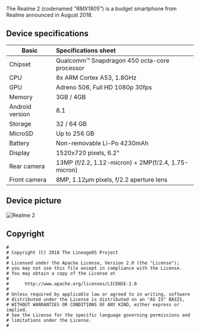 The Realme 2 (codenamed _"RMX1805"_) is a budget smartphone from Realme announced in August 2018.

## Device specifications

| Basic                   | Specifications sheet                                        |
| ----------------------- | :---------------------------------------------------------- |
| Chipset                 | Qualcomm™ Snapdragon 450 octa-core processor                 |
| CPU                     | 8x ARM Cortex A53, 1.8GHz                                   |
| GPU                     | Adreno 506, Full HD 1080p 30fps                             |
| Memory                  | 3GB / 4GB                                                   |
| Android version         | 8.1                                                         |
| Storage                 | 32 / 64 GB                                                  |
| MicroSD                 | Up to 256 GB                                                |
| Battery                 | Non-removable Li-Po 4230mAh                                 |
| Display                 | 1520x720 pixels, 6.2"                                       |
| Rear camera             | 13MP (f/2.2, 1.12-micron) + 2MP(f/2.4, 1.75-micron)         |
| Front camera            | 8MP, 1.12μm pixels, f/2.2 aperture lens                     |


## Device picture

![Realme 2](https://androidjunglee.com/wp-content/uploads/2018/08/vlcsnap-2018-08-28-17h45m49s127.png)

## Copyright

```
#
# Copyright (C) 2018 The LineageOS Project
#
# Licensed under the Apache License, Version 2.0 (the "License");
# you may not use this file except in compliance with the License.
# You may obtain a copy of the License at
#
#      http://www.apache.org/licenses/LICENSE-2.0
#
# Unless required by applicable law or agreed to in writing, software
# distributed under the License is distributed on an "AS IS" BASIS,
# WITHOUT WARRANTIES OR CONDITIONS OF ANY KIND, either express or implied.
# See the License for the specific language governing permissions and
# limitations under the License.
#
